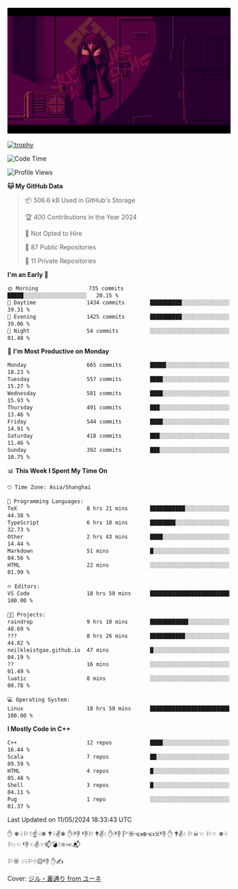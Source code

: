 ![](imgs/main.png)

[![trophy](https://github-profile-trophy.vercel.app/?username=NeilKleistGao&theme=dracula)](https://github.com/ryo-ma/github-profile-trophy)

<!--START_SECTION:waka-->
![Code Time](http://img.shields.io/badge/Code%20Time-975%20hrs%2012%20mins-blue)

![Profile Views](http://img.shields.io/badge/Profile%20Views-0-blue)

**🐱 My GitHub Data** 

> 📦 506.6 kB Used in GitHub's Storage 
 > 
> 🏆 400 Contributions in the Year 2024
 > 
> 🚫 Not Opted to Hire
 > 
> 📜 87 Public Repositories 
 > 
> 🔑 11 Private Repositories 
 > 
**I'm an Early 🐤** 

```text
🌞 Morning                735 commits         █████░░░░░░░░░░░░░░░░░░░░   20.15 % 
🌆 Daytime                1434 commits        ██████████░░░░░░░░░░░░░░░   39.31 % 
🌃 Evening                1425 commits        ██████████░░░░░░░░░░░░░░░   39.06 % 
🌙 Night                  54 commits          ░░░░░░░░░░░░░░░░░░░░░░░░░   01.48 % 
```
📅 **I'm Most Productive on Monday** 

```text
Monday                   665 commits         █████░░░░░░░░░░░░░░░░░░░░   18.23 % 
Tuesday                  557 commits         ████░░░░░░░░░░░░░░░░░░░░░   15.27 % 
Wednesday                581 commits         ████░░░░░░░░░░░░░░░░░░░░░   15.93 % 
Thursday                 491 commits         ███░░░░░░░░░░░░░░░░░░░░░░   13.46 % 
Friday                   544 commits         ████░░░░░░░░░░░░░░░░░░░░░   14.91 % 
Saturday                 418 commits         ███░░░░░░░░░░░░░░░░░░░░░░   11.46 % 
Sunday                   392 commits         ███░░░░░░░░░░░░░░░░░░░░░░   10.75 % 
```


📊 **This Week I Spent My Time On** 

```text
🕑︎ Time Zone: Asia/Shanghai

💬 Programming Languages: 
TeX                      8 hrs 21 mins       ███████████░░░░░░░░░░░░░░   44.38 % 
TypeScript               6 hrs 10 mins       ████████░░░░░░░░░░░░░░░░░   32.73 % 
Other                    2 hrs 43 mins       ████░░░░░░░░░░░░░░░░░░░░░   14.44 % 
Markdown                 51 mins             █░░░░░░░░░░░░░░░░░░░░░░░░   04.56 % 
HTML                     22 mins             ░░░░░░░░░░░░░░░░░░░░░░░░░   01.99 % 

🔥 Editors: 
VS Code                  18 hrs 50 mins      █████████████████████████   100.00 % 

🐱‍💻 Projects: 
raindrop                 9 hrs 10 mins       ████████████░░░░░░░░░░░░░   48.69 % 
???                      8 hrs 26 mins       ███████████░░░░░░░░░░░░░░   44.82 % 
neilkleistgao.github.io  47 mins             █░░░░░░░░░░░░░░░░░░░░░░░░   04.19 % 
??                       16 mins             ░░░░░░░░░░░░░░░░░░░░░░░░░   01.49 % 
luatic                   8 mins              ░░░░░░░░░░░░░░░░░░░░░░░░░   00.78 % 

💻 Operating System: 
Linux                    18 hrs 50 mins      █████████████████████████   100.00 % 
```

**I Mostly Code in C++** 

```text
C++                      12 repos            ████░░░░░░░░░░░░░░░░░░░░░   16.44 % 
Scala                    7 repos             ██░░░░░░░░░░░░░░░░░░░░░░░   09.59 % 
HTML                     4 repos             █░░░░░░░░░░░░░░░░░░░░░░░░   05.48 % 
Shell                    3 repos             █░░░░░░░░░░░░░░░░░░░░░░░░   04.11 % 
Pug                      1 repo              ░░░░░░░░░░░░░░░░░░░░░░░░░   01.37 % 
```




 Last Updated on 11/05/2024 18:33:43 UTC
<!--END_SECTION:waka-->

✋ ❄☟⚐🕆☝☟❄ 🕈☟✌❄ ✋🕯👎 👎⚐ 🕈✌💧 ✋🕯👎 🏱☼☜❄☜☠👎 ✋ 🕈✌💧 ⚐☠☜ ⚐☞ ❄☟⚐💧☜ 👎☜✌☞📫💣🕆❄☜💧📬

⚐☼ 💧☟⚐🕆☹👎 ✋✍

Cover: [ジル・裏通り from ユーネ](https://www.pixiv.net/artworks/62127066)
